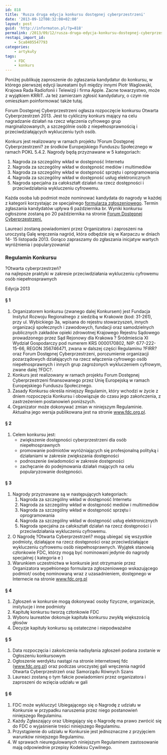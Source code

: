 ```yaml
---
id: 818
title: 'Rusza druga edycja konkursu dostępnej cyberprzestrzeni'
date: '2013-09-12T08:32:08+02:00'
layout: post
guid: 'http://informaton.pl/?p=818'
permalink: /2013/09/12/rusza-druga-edycja-konkursu-dostepnej-cyberprzestrzeni/
restapi_import_id:
    - 5ca8405547793
categories:
    - artykuły
tags:
    - FDC
    - konkurs
---
```


Poniżej publikuję zaproszenie do zgłaszania kandydatur do konkursu, w którego pierwszej edycji laureatami byli między innymi Piotr Waglowski, Krajowa Rada Radiofonii i Telewizji i firma Apple. Zacne towarzystwo, może z wyjątkiem KRRiT. Ja też zamierzam zgłosić kandydatury, o czym nie omieszkam poinformować także tutaj.

Forum Dostępnej Cyberprzestrzeni ogłasza rozpoczęcie konkursu Otwarta Cyberprzestrzeń 2013. Jest to cykliczny konkurs mający na celu nagradzanie działań na rzecz włączenia cyfrowego grup marginalizowanych, a szczególnie osób z niepełnosprawnością i przeciwdziałających wykluczeniu tych osób.

Konkurs jest realizowany w ramach projektu ?Forum Dostępnej Cyberprzestrzeni? ze środków Europejskiego Funduszu Społecznego w ramach POKL 5.4.2. Nagrody będą przyznawane w 5 kategoriach:

1. Nagroda za szczególny wkład w dostępność Internetu
2. Nagroda za szczególny wkład w dostępność mediów i multimediów
3. Nagroda za szczególny wkład w dostępność sprzętu i oprogramowania
4. Nagroda za szczególny wkład w dostępność usług elektronicznych
5. Nagroda specjalna za całokształt działań na rzecz dostępności i przeciwdziałania wykluczeniu cyfrowemu.

Każda osoba lub podmiot może nominować kandydata do nagrody w każdej z kategorii korzystając ze specjalnego [formularza zgłoszeniowego](https://docs.google.com/forms/d/1oH8HbsFAvGxdLdPbaV3mqTgJ2p7yuxnOe9XhWI5oBMk/viewform). Termin zgłaszania kandydatów upływa 6 października br. Wyniki konkursu ogłoszone zostaną po 20 października na stronie [Forum Dostępnej Cyberprzestrzeni.](http://www.fdc.org.pl)

Laureaci zostaną powiadomieni przez Organizatora i zaproszeni na uroczystą Galę wręczenia nagród, która odbędzie się w Karpaczu w dniach 14- 15 listopada 2013. Gorąco zapraszamy do zgłaszania inicjatyw wartych wyróżnienia i popularyzowania!

### Regulamin Konkursu

?Otwarta cyberprzestrzeń?  
na najlepsze praktyki w zakresie przeciwdziałania wykluczeniu cyfrowemu osób niepełnosprawnych

Edycja 2013

#### § 1

1. Organizatorem konkursu (zwanego dalej Konkursem) jest Fundacja Instytut Rozwoju Regionalnego z siedzibą w Krakowie (kod: 31-261), przy ul. Wybickiego 3a, wpisana do rejestru stowarzyszeń, innych organizacji społecznych i zawodowych, fundacji oraz samodzielnych publicznych zakładów opieki zdrowotnej Krajowego Rejestru Sądowego prowadzonego przez Sąd Rejonowy dla Krakowa ? Śródmieścia XI Wydział Gospodarczy pod numerem KRS 0000170802, NIP: 677-222-15-66, REGON 356746471, zwana w dalszej części Regulaminu ?FIRR? oraz Forum Dostępnej Cyberprzestrzeni, porozumienie organizacji pozarządowych działających na rzecz włączenia cyfrowego osób niepełnosprawnych i innych grup zagrożonych wykluczeniem cyfrowym, zwane dalej ?FDC?.
2. Konkurs jest realizowany w ramach projektu Forum Dostępnej Cyberprzestrzeni finansowanego przez Unię Europejską w ramach Europejskiego Funduszu Społecznego.
3. Zasady Konkursu określa niniejszy Regulamin, który wchodzi w życie z dniem rozpoczęcia Konkursu i obowiązuje do czasu jego zakończenia, z zastrzeżeniem postanowień poniższych.
4. Organizator może dokonywać zmian w niniejszym Regulaminie. Aktualna jego wersja publikowana jest na stronie www.fdc.org.pl.

#### § 2

1. Celem konkursu jest: 
    - zwiększenie dostępności cyberprzestrzeni dla osób niepełnosprawnych
    - promowanie podmiotów wyróżniających się profesjonalną polityką i działaniami w zakresie zwiększania dostępności
    - podnoszenie świadomości w zakresie dostępności
    - zachęcanie do podejmowania działań mających na celu popularyzowanie dostępności.

#### § 3

1. Nagrody przyznawane są w następujących kategoriach: 
    1. Nagroda za szczególny wkład w dostępność Internetu
    2. Nagroda za szczególny wkład w dostępność mediów i multimediów
    3. Nagroda za szczególny wkład w dostępność sprzętu i oprogramowania
    4. Nagroda za szczególny wkład w dostępność usług elektronicznych
    5. Nagroda specjalna za całokształt działań na rzecz dostępności i przeciwdziałania wykluczeniu cyfrowemu.
2. O Nagrodę ?Otwarta Cyberprzestrzeń? mogą ubiegać się wszystkie podmioty, działające na rzecz dostępności oraz przeciwdziałające wykluczeniu cyfrowemu osób niepełnosprawnych. Wyjątek stanowią członkowie FDC, którzy mogą być nominowani jedynie do nagrody specjalnej ( kategoria e )
3. Warunkiem uczestnictwa w konkursie jest otrzymanie przez Organizatora wypełnionego formularza zgłoszeniowego wskazującego podmiot/ osobę nominowaną wraz z uzasadnieniem, dostępnego w Internecie na stronie www.fdc.org.pl

#### § 4

1. Zgłoszeń w konkursie mogą dokonywać osoby fizyczne, organizacje, instytucje i inne podmioty
2. Kapitułę konkursu tworzą członkowie FDC
3. Wyboru laureatów dokonuje kapituła konkursu zwykłą większością głosów
4. Decyzje kapituły konkursu są ostateczne i niepodważalne

#### § 5

1. Data rozpoczęcia i zakończenia nadsyłania zgłoszeń podana zostanie w Ogłoszeniu konkursowym
2. Ogłoszenie werdyktu nastąpi na stronie internetowej fdc (www.fdc.org.pl) oraz podczas uroczystej gali wręczenia nagród Otwarta Cyberprzestrzeń oraz Samorządu Równych Szans
3. Laureaci zostaną o tym fakcie powiadomieni przez organizatora i zaproszeni do wzięcia udziału w gali

#### § 6

1. FDC może wykluczyć Ubiegającego się o Nagrodę z udziału w Konkursie w przypadku naruszenia przez niego postanowień niniejszego Regulaminu.
2. Każdy Zgłaszający oraz Ubiegający się o Nagrodę ma prawo zwrócić się do FDC o wyjaśnienie treści niniejszego Regulaminu.
3. Przystąpienie do udziału w Konkursie jest jednoznaczne z przyjęciem warunków niniejszego Regulaminu.
4. W sprawach nieuregulowanych niniejszym Regulaminem zastosowanie mają odpowiednie przepisy Kodeksu Cywilnego.